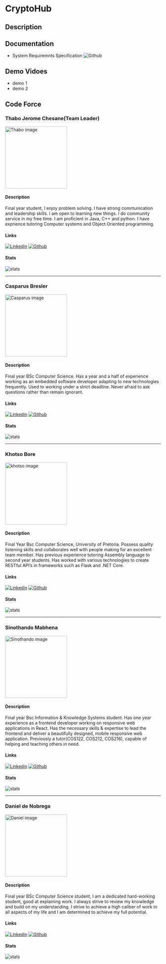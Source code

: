 # CryptoHub

## Description

## Documentation

- System Requiremnts Specification ![Github](https://github.com/ThaboJChesane)


## Demo Vidoes

- demo 1
- demo 2

## Code Force

### Thabo Jerome Chesane(Team Leader) 

<img alt="Thabo image" height="200" width="200" src="https://avatars.githubusercontent.com/u/92906455?s=400&u=544e7423683247e11527ab14709634c43b50e42f&v=4"/>

#### Description

Final year student, I enjoy problem solving. I have strong communication and leadership skills. I am open to learning new things. I do community service in my free time. I am proficient in Java, C++ and python. I have exprience tutoring Computer systems and Object Oriented programming.

#### Links

[![Linkedin](https://img.shields.io/badge/LinkedIn-0077B5?style=for-the-badge&logo=linkedin&logoColor=white "Linkedin")](https://www.linkedin.com/in/thabo-chesane-b09980218/) [![Github](https://img.shields.io/badge/GitHub-100000?style=for-the-badge&logo=github&logoColor=white "Github")](https://github.com/ThaboJChesane)

#### Stats

<img alt="stats" src="https://github-readme-stats.vercel.app/api?username=ThaboJChesane&show_icons=true&hide_border=true"/>

---

### Casparus Bresler

<img alt="Casparus image" height="200" width="200" src="https://avatars.githubusercontent.com/u/92540552?v=4"/>

#### Description
Final year BSc Computer Science. Has a year and a half of experience working as an embedded software developer adapting to new technologies frequently. Used to working under a strict deadline. Never afraid to ask questions rather than remain ignorant.


#### Links

[![Linkedin](https://img.shields.io/badge/LinkedIn-0077B5?style=for-the-badge&logo=linkedin&logoColor=white "Linkedin")](https://www.linkedin.com/in/casparus-bresler-15508b239/) [![Github](https://img.shields.io/badge/GitHub-100000?style=for-the-badge&logo=github&logoColor=white "Github")](https://github.com/CasparusBresler)

#### Stats

<img alt="stats" src="https://github-readme-stats.vercel.app/api?username=CasparusBresler&show_icons=true&hide_border=true"/>

---
### Khotso Bore

<img alt="khotso image" height="200" width="200" src="https://avatars.githubusercontent.com/u/82458587?v=4"/>

#### Description

Final Year Bsc Computer Science, University of Pretoria. Possess quality listening skills and collaborates well with people making for an excellent team member. Has previous experience tutoring Assembly language to second year students. Has worked with various technologies to create RESTful API’s in frameworks such as Flask and .NET Core.

#### Links

[![Linkedin](https://img.shields.io/badge/LinkedIn-0077B5?style=for-the-badge&logo=linkedin&logoColor=white "Linkedin")](https://www.linkedin.com/in/khotso-bore/) [![Github](https://img.shields.io/badge/GitHub-100000?style=for-the-badge&logo=github&logoColor=white "Github")](https://github.com/Khotso-Bore)

#### Stats

<img alt="stats" src="https://github-readme-stats.vercel.app/api?username=Khotso-Bore&show_icons=true&hide_border=true"/>

---

### Sinothando Mabhena

<img alt="Sinothando image" height="200" width="200" src="https://avatars.githubusercontent.com/u/53974039?v=4"/>

#### Description

Final year Bsc Information & Knowledge Systems student. Has one year experience as a frontend developer working on responsive web applications in React. Has the necessary skills & expertise to lead the frontend and deliver a beautifully designed, mobile responsive web application. Previously a tutor(COS122, COS212, COS216), capable of helping and teaching others in need.

#### Links

[![Linkedin](https://img.shields.io/badge/LinkedIn-0077B5?style=for-the-badge&logo=linkedin&logoColor=white "Linkedin")](https://www.linkedin.com/in/sinothando-mabhena-2ab5301a9/) [![Github](https://img.shields.io/badge/GitHub-100000?style=for-the-badge&logo=github&logoColor=white "Github")](https://github.com/sinothandomabhena)

#### Stats

<img alt="stats" src="https://github-readme-stats.vercel.app/api?username=sinothandomabhena&show_icons=true&hide_border=true"/>

---

### Daniel de Nobrega


<img alt="Daniel image" height="200" width="200" src="https://avatars.githubusercontent.com/u/92922089?v=4"/>

#### Description

Final year BSc Computer Science student, I am a dedicated hard-working student, good at explaining work. I always strive to review my knowledge and build on my understanding. I strive to achieve a high caliber of work in all aspects of my life and I am determined to achieve my full potential.

#### Links

[![Linkedin](https://img.shields.io/badge/LinkedIn-0077B5?style=for-the-badge&logo=linkedin&logoColor=white "Linkedin")](https://www.linkedin.com/in/daniel-de-nobrega-4a320022b/) [![Github](https://img.shields.io/badge/GitHub-100000?style=for-the-badge&logo=github&logoColor=white "Github")](https://github.com/DanieldeNobrega)

#### Stats

<img alt="stats" src="https://github-readme-stats.vercel.app/api?username=DanieldeNobrega&show_icons=true&hide_border=true"/>

